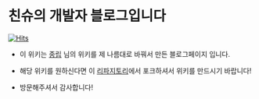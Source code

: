 # 친슈의 개발자 블로그입니다

[![Hits](https://hits.seeyoufarm.com/api/count/incr/badge.svg?url=https%3A%2F%2Fachelous1.github.io&count_bg=%2378A0FF&title_bg=%23555555&icon=github.svg&icon_color=%23E7E7E7&title=hits&edge_flat=false)](https://hits.seeyoufarm.com)
* 이 위키는 [종립](https://github.com/johngrib/) 님의 위키를 
제 나름대로 바꿔서 만든 블로그페이지 입니다.

* 해당 위키를 원하신다면 이 [리파지토리](https://github.com/johngrib/johngrib-jekyll-skeleton)에서 포크하셔서 위키를 만드시기 바랍니다!

* 방문해주셔서 감사합니다!

